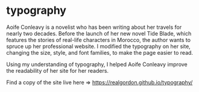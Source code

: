 # typography

Aoife Conleavy is a novelist who has been writing about her travels for nearly two decades. Before the launch of her new novel Tide Blade, which features the stories of real-life characters in Morocco, the author wants to spruce up her professional website. I modified the typography on her site, changing the size, style, and font families, to make the page easier to read.

Using my understanding of typography, I helped Aoife Conleavy improve the readability of her site for her readers.

Find a copy of the site live here => https://realgordon.github.io/typography/
